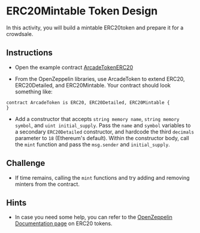# ERC20Mintable Token Design

In this activity, you will build a mintable ERC20token and prepare it for a crowdsale.

## Instructions

* Open the example contract [ArcadeTokenERC20](Activities/06-Stu_ERC20Mintable_Token_Design/Unsolved/ArcadeToken.sol)

* From the OpenZeppelin libraries, use ArcadeToken to extend ERC20, ERC20Detailed, and ERC20Mintable. Your contract should look something like:

```solidity
contract ArcadeToken is ERC20, ERC20Detailed, ERC20Mintable {
}
```

* Add a constructor that accepts `string memory name`, `string memory symbol`, and `uint initial_supply`. Pass the `name` and `symbol` variables to a secondary `ERC20Detailed` constructor, and hardcode the third `decimals` parameter to `18` (Ethereum's default). Within the constructor body, call the `mint` function and pass the `msg.sender` and `initial_supply`.
## Challenge

* If time remains, calling the `mint` functions and try adding and removing minters from the contract.

## Hints

* In case you need some help, you can refer to the [OpenZeppelin Documentation page](https://docs.openzeppelin.com/contracts/2.x/api/token/erc20) on ERC20 tokens.
